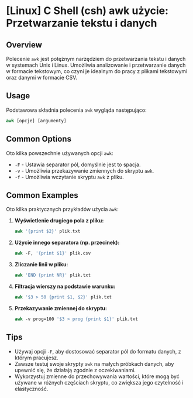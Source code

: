 # [Linux] C Shell (csh) awk użycie: Przetwarzanie tekstu i danych

## Overview
Polecenie `awk` jest potężnym narzędziem do przetwarzania tekstu i danych w systemach Unix i Linux. Umożliwia analizowanie i przetwarzanie danych w formacie tekstowym, co czyni je idealnym do pracy z plikami tekstowymi oraz danymi w formacie CSV.

## Usage
Podstawowa składnia polecenia `awk` wygląda następująco:

```csh
awk [opcje] [argumenty]
```

## Common Options
Oto kilka powszechnie używanych opcji `awk`:

- `-F` - Ustawia separator pól, domyślnie jest to spacja.
- `-v` - Umożliwia przekazywanie zmiennych do skryptu `awk`.
- `-f` - Umożliwia wczytanie skryptu `awk` z pliku.

## Common Examples
Oto kilka praktycznych przykładów użycia `awk`:

1. **Wyświetlenie drugiego pola z pliku:**
   ```csh
   awk '{print $2}' plik.txt
   ```

2. **Użycie innego separatora (np. przecinek):**
   ```csh
   awk -F, '{print $1}' plik.csv
   ```

3. **Zliczanie linii w pliku:**
   ```csh
   awk 'END {print NR}' plik.txt
   ```

4. **Filtracja wierszy na podstawie warunku:**
   ```csh
   awk '$3 > 50 {print $1, $2}' plik.txt
   ```

5. **Przekazywanie zmiennej do skryptu:**
   ```csh
   awk -v prog=100 '$3 > prog {print $1}' plik.txt
   ```

## Tips
- Używaj opcji `-F`, aby dostosować separator pól do formatu danych, z którym pracujesz.
- Zawsze testuj swoje skrypty `awk` na małych próbkach danych, aby upewnić się, że działają zgodnie z oczekiwaniami.
- Wykorzystuj zmienne do przechowywania wartości, które mogą być używane w różnych częściach skryptu, co zwiększa jego czytelność i elastyczność.